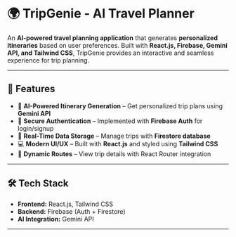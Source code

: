 # 🌍 TripGenie - AI Travel Planner  

An **AI-powered travel planning application** that generates **personalized itineraries** based on user preferences. Built with **React.js, Firebase, Gemini API, and Tailwind CSS**, TripGenie provides an interactive and seamless experience for trip planning.  

---

## 🚀 Features  

- 🧳 **AI-Powered Itinerary Generation** – Get personalized trip plans using **Gemini API**  
- 🔐 **Secure Authentication** – Implemented with **Firebase Auth** for login/signup  
- 📂 **Real-Time Data Storage** – Manage trips with **Firestore database**  
- 💻 **Modern UI/UX** – Built with **React.js** and styled using **Tailwind CSS**  
- 📍 **Dynamic Routes** – View trip details with React Router integration  

---

## 🛠️ Tech Stack  

- **Frontend:** React.js, Tailwind CSS  
- **Backend:** Firebase (Auth + Firestore)  
- **AI Integration:** Gemini API  

---



